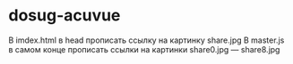 # dosug-acuvue
В imdex.html в head прописать ссылку на картинку share.jpg
В master.js в самом конце прописать ссылки на картинки share0.jpg — share8.jpg

